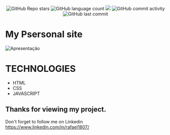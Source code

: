 

<div align="center"
  
![GitHub Repo stars](https://img.shields.io/github/stars/Rafa1807/Rafa1807.github.io?style=social)
![GitHub language count](https://img.shields.io/github/languages/count/Rafa1807/Rafa1807.github.io)
 <img src="https://img.shields.io/badge/%F0%9F%99%8F-Obrigado-blueviolet">
![GitHub commit activity](https://img.shields.io/github/commit-activity/w/Rafa1807/Rafa1807.github.io)
![GitHub last commit](https://img.shields.io/github/last-commit/Rafa1807/Rafa1807.github.io)

</div>

# My Psersonal site


<img src="./assets/apresentacao-portifolio.gif" alt="Apresentação">



# TECHNOLOGIES

* HTML
* CSS
* JAVASCRIPT

## Thanks for viewing my project.

Don't forget to follow me on Linkedin https://www.linkedin.com/in/rafael1807/




